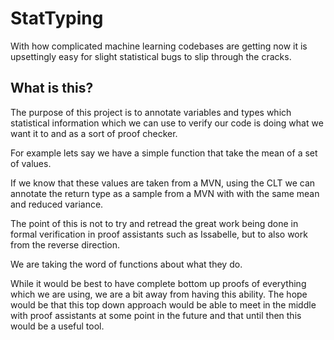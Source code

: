 # StatTyping

With how complicated machine learning codebases are getting now it is upsettingly easy for slight statistical bugs to slip through the cracks.

## What is this?

The purpose of this project is to annotate variables and types which statistical information which we can use to verify our code is doing what we want it to and as a sort of proof checker.

For example lets say we have a simple function that take the mean of a set of values.

If we know that these values are taken from a MVN, using the CLT we can annotate the return type as a sample from a MVN with with the same mean and reduced variance.

The point of this is not to try and retread the great work being done in formal verification in proof assistants such as Issabelle, but to also work from the reverse direction.

We are taking the word of functions about what they do.

While it would be best to have complete bottom up proofs of everything which we are using, we are a bit away from having this ability. The hope would be that this top down approach would be able to meet in the middle with proof assistants at some point in the future and that until then this would be a useful tool.